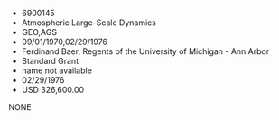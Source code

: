 * 6900145
* Atmospheric Large-Scale Dynamics
* GEO,AGS
* 09/01/1970,02/29/1976
* Ferdinand Baer, Regents of the University of Michigan - Ann Arbor
* Standard Grant
*   name not available
* 02/29/1976
* USD 326,600.00

NONE